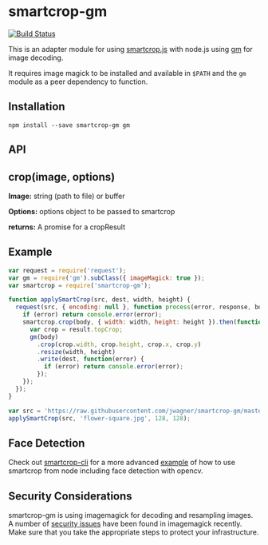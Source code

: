 # smartcrop-gm

[![Build Status](https://travis-ci.org/jwagner/smartcrop-gm.svg?branch=master)](https://travis-ci.org/jwagner/smartcrop-gm)

This is an adapter module for using [smartcrop.js](https://github.com/jwagner/smartcrop.js)
with node.js using [gm](https://github.com/aheckmann/gm) for image decoding.

It requires image magick to be installed and available in `$PATH` and the `gm` module as a peer dependency to function.

## Installation

```
npm install --save smartcrop-gm gm
```

## API

## crop(image, options)

**Image:** string (path to file) or buffer

**Options:** options object to be passed to smartcrop

**returns:** A promise for a cropResult

## Example

```javascript
var request = require('request');
var gm = require('gm').subClass({ imageMagick: true });
var smartcrop = require('smartcrop-gm');

function applySmartCrop(src, dest, width, height) {
  request(src, { encoding: null }, function process(error, response, body) {
    if (error) return console.error(error);
    smartcrop.crop(body, { width: width, height: height }).then(function(result) {
      var crop = result.topCrop;
      gm(body)
        .crop(crop.width, crop.height, crop.x, crop.y)
        .resize(width, height)
        .write(dest, function(error) {
          if (error) return console.error(error);
        });
    });
  });
}

var src = 'https://raw.githubusercontent.com/jwagner/smartcrop-gm/master/test/flower.jpg';
applySmartCrop(src, 'flower-square.jpg', 128, 128);
```

## Face Detection

Check out [smartcrop-cli](https://github.com/jwagner/smartcrop-cli/) for a more advanced [example](https://github.com/jwagner/smartcrop-cli/blob/master/smartcrop-cli.js#L100) of how to use smartcrop from node including face detection with opencv.

## Security Considerations

smartcrop-gm is using imagemagick for decoding and resampling images.
A number of [security issues](https://imagetragick.com/) have been found in imagemagick recently.
Make sure that you take the appropriate steps to protect your infrastructure.
